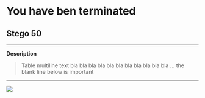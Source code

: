 # You have ben terminated 
## Stego 50
----------------------- ------------------------------------
**Description**             
>Table multiline text bla bla bla bla
>                        bla bla bla bla bla bla bla ... the
>                        blank line below is important 

----------------------------------------------------------------
![](https://github.com/bu6hunt3r/CTF/tree/master/2017/NuitDuHack2017/YouTerminatedMe/animated/animation.gif)
